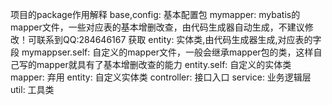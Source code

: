 项目的package作用解释
base,config: 基本配置包
mymapper: mybatis的mapper文件，一些对应表的基本增删改查，由代码生成器自动生成，不建议修改！可联系到QQ:284646167 获取
entity: 实体类,由代码生成器生成,对应表的字段
mymappser.self: 自定义的mapper文件，一般会继承mapper包的类，这样自己写的mapper就具有了基本增删改查的能力
entity.self: 自定义的实体类
mapper: 弃用
entity: 自定义实体类
controller: 接口入口
service: 业务逻辑层
util: 工具类
